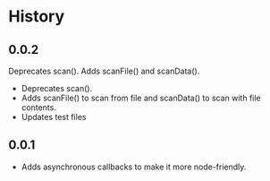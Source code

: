 # History

## 0.0.2

Deprecates scan(). Adds scanFile() and scanData().

- Deprecates scan().
- Adds scanFile() to scan from file and scanData() to scan with file contents.
- Updates test files

## 0.0.1

- Adds asynchronous callbacks to make it more node-friendly.
